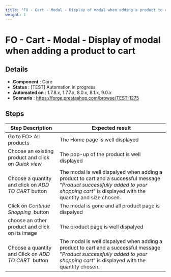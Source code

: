 ```yaml
---
title: "FO - Cart - Modal - Display of modal when adding a product to cart"
weight: 1
---
```


# FO - Cart - Modal - Display of modal when adding a product to cart
## Details
* **Component** : Core
* **Status** : [TEST] Automation in progress
* **Automated on** : 1.7.8.x, 1.7.7.x, 8.0.x, 8.1.x, 9.0.x
* **Scenario** : https://forge.prestashop.com/browse/TEST-1275

## Steps
| Step Description | Expected result |
| ----- | ----- |
| Go to FO> All products | The Home page is well displayed |
| Choose an existing product and click on _*Quick view*_ | The pop-up of the product is well displayed |
| Choose a quantity and click on _*ADD TO CART*_ button | The modal is well dispalyed when adding a product to cart and a successful message "_*Product successfully added to your shopping cart*_" is displayed with the quantity and size chosen. |
| Click on _*Continue Shopping*_  button | The modal is gone and all product page is dispalyed |
| choose an other product and click on its image | The product page is well dispalyed |
| Choose a quantity and Click on _*ADD TO CART*_  button | The modal is well dispalyed when adding a product to cart and a successful message "_*Product successfully added to your shopping cart*_" is displayed with the quantity chosen. |
